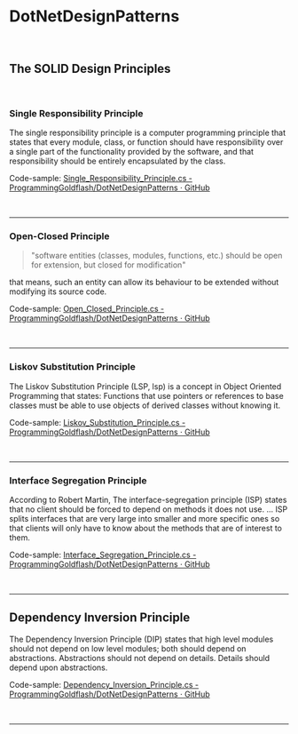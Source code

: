 # DotNetDesignPatterns

<br>

## The SOLID Design Principles

<br>

### Single Responsibility Principle

The single responsibility principle is a computer programming principle that states 
that every module, class, or function should have responsibility over a single part
of the functionality provided by the software, and that responsibility should be entirely encapsulated by the class.

Code-sample: [Single_Responsibility_Principle.cs - ProgrammingGoldflash/DotNetDesignPatterns · GitHub](https://github.com/ProgrammingGoldflash/DotNetDesignPatterns/blob/master/Single_Responsibility_Principle.cs)

<br>

___

### Open-Closed Principle

> "software entities (classes, modules, functions, etc.) should be open for extension, but closed for modification"

that means, such an entity can allow its behaviour to be extended without modifying its source code.

Code-sample: [Open_Closed_Principle.cs - ProgrammingGoldflash/DotNetDesignPatterns · GitHub](https://github.com/ProgrammingGoldflash/DotNetDesignPatterns/blob/master/Open_Closed_Principle.cs)

<br>

___

### Liskov Substitution Principle

The Liskov Substitution Principle (LSP, lsp) is a concept in Object Oriented Programming that states: Functions that 
use pointers or references to base classes must be able to use objects of derived classes without knowing it.

Code-sample: [Liskov_Substitution_Principle.cs - ProgrammingGoldflash/DotNetDesignPatterns · GitHub](https://github.com/ProgrammingGoldflash/DotNetDesignPatterns/blob/master/Liskov_Substitution_Principle.cs)

<br>

___

### Interface Segregation Principle
    
According to Robert Martin, The interface-segregation principle (ISP) states
that no client should be forced to depend on methods it does not use. 
... ISP splits interfaces that are very large into smaller and more specific
ones so that clients will only have to know about the methods that are of interest to them.

Code-sample: [Interface_Segregation_Principle.cs - ProgrammingGoldflash/DotNetDesignPatterns · GitHub](https://github.com/ProgrammingGoldflash/DotNetDesignPatterns/blob/master/Interface_Segregation_Principle.cs)

<br>

___

## Dependency Inversion Principle

The Dependency Inversion Principle (DIP) states that high level modules should not depend 
on low level modules; both should depend on abstractions. 
Abstractions should not depend on details. Details should depend upon abstractions.

Code-sample: [Dependency_Inversion_Principle.cs - ProgrammingGoldflash/DotNetDesignPatterns · GitHub](https://github.com/ProgrammingGoldflash/DotNetDesignPatterns/blob/master/Dependency_Inversion_Principle.cs)

<br>

___
